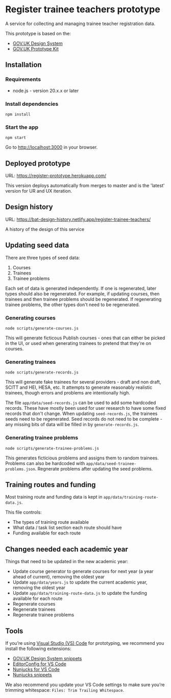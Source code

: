# Register trainee teachers prototype

A service for collecting and managing trainee teacher registration data.

This prototype is based on the:

- [GOV.UK Design System](https://design-system.service.gov.uk/)
- [GOV.UK Prototype Kit](https://prototype-kit.service.gov.uk/docs/)

## Installation

### Requirements

- node.js - version 20.x.x or later

### Install dependencies

`npm install`

### Start the app

`npm start`

Go to <http://localhost:3000> in your browser.

## Deployed prototype

URL: https://register-prototype.herokuapp.com/

This version deploys automatically from merges to master and is the 'latest' version for UR and UX iteration.

## Design history

URL: https://bat-design-history.netlify.app/register-trainee-teachers/

A history of the design of this service

## Updating seed data

There are three types of seed data:

1. Courses
2. Trainees
3. Trainee problems

Each set of data is generated independently. If one is regenerated, later types should also be regenerated. For example, if updating courses, then trainees and then trainee problems should be regenerated. If regenerating trainee problems, the other types don't need to be regenerated.

### Generating courses

`node scripts/generate-courses.js`

This will generate ficticous Publish courses - ones that can either be picked in the UI, or used when generating trainees to pretend that they're on courses.

### Generating trainees

`node scripts/generate-records.js`

This will generate fake trainees for several providers - draft and non draft, SCITT and HEI, HESA, etc. It attempts to generate reasonably realistic trainees, though errors and problems are intentionally high.

The file `app/data/seed-records.js` can be used to add some hardcoded records. These have mostly been used for user research to have some fixed records that don't change. When updating `seed-records.js`, the trainees seeds need to be regenerated. Seed records do not need to be complete - any missing bits of data will be filled in by `generate-records.js`.

### Generating trainee problems

`node scripts/generate-trainee-problems.js`

This generates ficticious problems and assigns them to random trainees. Problems can also be hardcoded with `app/data/seed-trainee-problems.json`. Regnerate problems after updating the seed problems.

## Training routes and funding

Most training route and funding data is kept in `app/data/training-route-data.js`.

This file controls:

- The types of training route available
- What data / task list section each route should have
- Funding available for each route

## Changes needed each academic year

Things that need to be updated in the new academic year:

- Update course generator to generate courses for next year (a year ahead of current), removing the oldest year
- Update `app/data/years.js` to update the current academic year, removing the oldest year
- Update `app/data/training-route-data.js` to update the funding available for each route
- Regenerate courses
- Regenerate trainees
- Regenerate trainee problems

## Tools

If you’re using [Visual Studio (VS) Code](https://code.visualstudio.com/) for prototyping, we recommend you install the following extensions:

- [GOV.UK Design System snippets](https://marketplace.visualstudio.com/items?itemName=simonwhatley.govuk-design-system-snippets)
- [EditorConfig for VS Code](https://marketplace.visualstudio.com/items?itemName=EditorConfig.EditorConfig)
- [Nunjucks for VS Code](https://marketplace.visualstudio.com/items?itemName=ronnidc.nunjucks)
- [Nunjucks snippets](https://marketplace.visualstudio.com/items?itemName=luwenjiechn.nunjucks-vscode-snippets)

We also recommend you update your VS Code settings to make sure you’re trimming whitespace: `Files: Trim Trailing Whitespace`.

